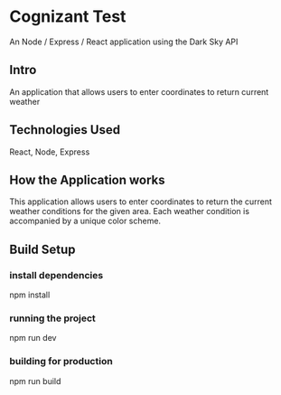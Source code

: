 # Cognizant Test

An Node / Express / React application using the Dark Sky API

## Intro

An application that allows users to enter coordinates to return current weather

## Technologies Used

React, Node, Express

## How the Application works

This application allows users to enter coordinates to return the current weather conditions for the given area. Each weather condition is accompanied by a unique color scheme.

## Build Setup

### install dependencies
npm install

### running the project
npm run dev

### building for production
npm run build
